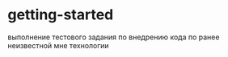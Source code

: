 # getting-started
выполнение тестового задания по внедрению кода по ранее неизвестной мне технологии
